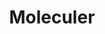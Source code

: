 ---
blog: https://medium.com/moleculer
codehost: https://github.com/moleculerjs
logohandle: moleculerservices
sort: moleculer
title: Moleculer
twitter: https://x.com/MoleculerJS
website: https://moleculer.services/
---